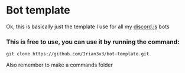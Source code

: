 # Bot template
Ok, this is basically just the template I use for all my [discord.j](https://discord.js.org "The mighty discord.js")[s](https://npmjs.com/package/discord.js "The mighty discord.js") bots  
### This is free to use, you can use it by running the command:
```
git clone https://github.com/Irian3x3/bot-template.git
```

Also remember to make a commands folder
